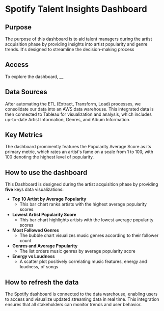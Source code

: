 # Spotify Talent Insights Dashboard
## Purpose
The purpose of this dashboard is to aid talent managers during the artist acquisition phase by providing insights into artist popularity and genre trends. It's designed to streamline the decision-making process

## Access
To explore the dashboard, __

## Data Sources
After automating the ETL (Extract, Transform, Load) processes, we consolidate our data into an AWS data warehouse. This integrated data is then connected to Tableau for visualization and analysis, which includes up-to-date Artist Information, Genres, and Album Information.

## Key Metrics
The dashboard prominently features the Popularity Average Score as its primary metric, which rates an artist's fame on a scale from 1 to 100, with 100 denoting the highest level of popularity. 

## How to use the dashboard
This Dashboard is designed during the artist acquisition phase by providing __five__ keys data visualizations:

* __Top 10 Artist by Average Popularity__
  * This bar chart ranks artists with the highest average popularity scores 
* __Lowest Artist Popularity Score__
  * This bar chart highlights artists with the lowest average popularity scores
* __Most Followed Genres__
  * The bubble chart visualizes music genres according to their follower count
* __Genres and Average Popularity__
  * The list orders music genres by average popularity score
* __Energy vs Loudness__
  *  A scatter plot positively correlating music features, energy and loudness, of songs

## How to refresh the data
The Spotify dashboard is connected to the data warehouse, enabling users to access and visualize updated streaming data in real time. This integration ensures that all stakeholders can monitor trends and user behavior.
